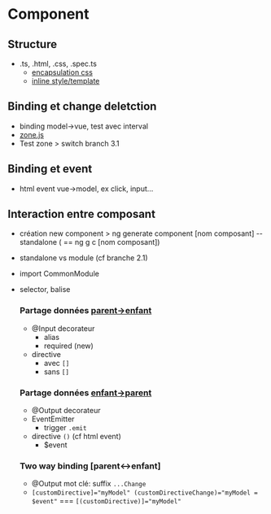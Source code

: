 # Component

## Structure
- .ts, .html, .css, .spec.ts
    - [encapsulation css](https://angular.io/guide/view-encapsulation)
    - [inline style/template](https://angular.io/guide/component-styles)

## Binding et change deletction
- binding model->vue, test avec interval
- [zone.js](https://angular.io/guide/zone)
- Test zone > switch branch 3.1

## Binding et event
- html event vue->model, ex click, input...

## Interaction entre composant
- création new component > ng generate component [nom composant] --standalone ( == ng g c [nom composant])
- standalone vs module (cf branche 2.1)
- import CommonModule
- selector, balise

    ### Partage données [parent->enfant](https://angular.io/guide/inputs-outputs)
    - @Input decorateur
        - alias
        - required (new)
    - directive
        - avec `[]`
        - sans `[]`

    ### Partage données [enfant->parent](https://angular.io/guide/inputs-outputs)
    - @Output decorateur
    - EventEmitter
        - trigger `.emit`
    - directive `()` (cf html event)
        - $event

    ### Two way binding [parent<->enfant]
    - @Output mot clé: suffix `...Change`
    - `[customDirective]="myModel" (customDirectiveChange)="myModel = $event"` === `[(customDirective)]="myModel"`


